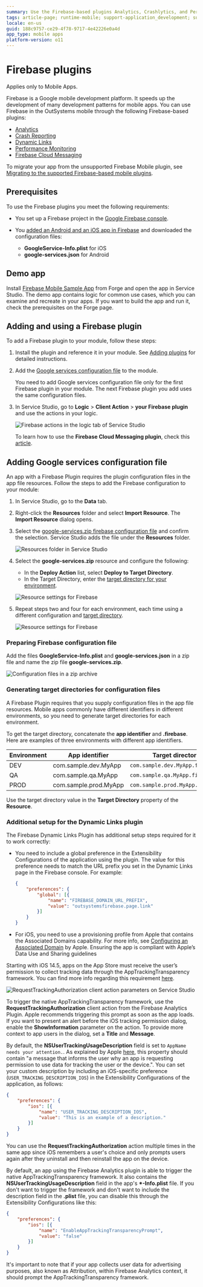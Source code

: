 ```yaml
---
summary: Use the Firebase-based plugins Analytics, Crashlytics, and Performance to implement common development patterns in your mobile apps.
tags: article-page; runtime-mobile; support-application_development; support-Mobile_Apps; support-Mobile_Apps-featured
locale: en-us
guid: 188c9757-ce29-4f78-9717-4e42226e0a4d
app_type: mobile apps
platform-version: o11
---
```


# Firebase plugins

<div class="info" markdown="1">

Applies only to Mobile Apps.

</div>

Firebase is a Google mobile development platform. It speeds up the development of many development patterns for mobile apps. You can use Firebase in the OutSystems mobile through the following Firebase-based plugins:

* [Analytics](https://www.outsystems.com/forge/component-overview/10704/firebase-analytics-plugin)
* [Crash Reporting](https://www.outsystems.com/forge/Component_Overview.aspx?ProjectId=10705)
* [Dynamic Links](https://www.outsystems.com/forge/component-overview/10988/dynamic-links-plugin-firebase)
* [Performance Monitoring](https://www.outsystems.com/forge/Component_Overview.aspx?ProjectId=10706)
* [Firebase Cloud Messaging](https://www.outsystems.com/forge/component-overview/12174/cloud-messaging-plugin-firebase)

<div class="info" markdown="1">

To migrate your app from the unsupported Firebase Mobile plugin, see [Migrating to the supported Firebase-based mobile plugins](https://success.outsystems.com/Support/Enterprise_Customers/Upgrading/Migrating_to_the_supported_Firebase-based_mobile_plugins).

</div>

## Prerequisites

To use the Firebase plugins you meet the following requirements:

* You set up a Firebase project in the [Google Firebase console](https://console.firebase.google.com/).

* You [added an Android and an iOS app in Firebase](https://support.google.com/firebase/answer/9326094?hl=en) and downloaded the configuration files:

    * **GoogleService-Info.plist** for iOS
    * **google-services.json** for Android

## Demo app

Install [Firebase Mobile Sample App](https://www.outsystems.com/forge/component_overview.aspx?projectid=10707&projectname=firebase-mobile-sample-app) from Forge and open the app in Service Studio. The demo app contains logic for common use cases, which you can examine and recreate in your apps. If you want to build the app and run it, check the prerequisites on the Forge page.

## Adding and using a Firebase plugin

To add a Firebase plugin to your module, follow these steps:

1. Install the plugin and reference it in your module. See [Adding plugins](../intro.md#adding-plugins) for detailed instructions.

1. Add the [Google services configuration file](#adding-google-services-configuration-file) to the module.

    <div class="info" markdown="1">

    You need to add Google services configuration file only for the first Firebase plugin in your module. The next Firebase plugin you add uses the same configuration files.

    </div>

1. In Service Studio, go to **Logic** > **Client Action** > **your Firebase plugin** and use the actions in your logic.

    ![Firebase actions in the logic tab of Service Studio](images/plugin-logic-tab-ss.png)

    <div class="info" markdown="1">

    To learn how to use the **Firebase Cloud Messaging plugin**, check this [article](firebase-messaging.md).

    </div>

## Adding Google services configuration file

An app with a Firebase Plugin requires the plugin configuration files in the app file resources. Follow the steps to add the Firebase configuration to your module:

1. In Service Studio, go to the **Data** tab.

1. Right-click the **Resources** folder and select **Import Resource**. The **Import Resource** dialog opens.

1. Select the [google-services.zip firebase configuration file](#preparing-firebase-configuration-file) and confirm the selection. Service Studio adds the file under the **Resources** folder.

    ![Resources folder in Service Studio](images/resources-folder-ss.png)

1. Select the **google-services.zip** resource and configure the following:

    * In the **Deploy Action** list, select **Deploy to Target Directory**.
    * In the Target Directory, enter the [target directory for your environment](#generating-target-directories-for-configuration-files).

    ![Resource settings for Firebase](images/firebase-resource-properties-single-ss.png)

1. Repeat steps two and four for each environment, each time using a different configuration and [target directory](#generating-target-directories-for-configuration-files).

    ![Resource settings for Firebase](images/firebase-resource-properties-multiple-ss.png)

### Preparing Firebase configuration file

Add the files **GoogleService-Info.plist** and **google-services.json** in a zip file and name the zip file **google-services.zip**.

![Configuration files in a zip archive](images/zipped-configs.png)

### Generating target directories for configuration files

A Firebase Plugin requires that you supply configuration files in the app file resources. Mobile apps commonly have different identifiers in different environments, so you need to generate target directories for each environment.

To get the target directory, concatenate the **app identifier** and **.firebase**. Here are examples of three environments with different app identifiers.

| Environment | App identifier | Target directory |
| - | - | - |
| DEV | com.sample.dev.MyApp | `com.sample.dev.MyApp.firebase` |
| QA | com.sample.qa.MyApp | `com.sample.qa.MyApp.firebase` |
| PROD | com.sample.prod.MyApp | `com.sample.prod.MyApp.firebase` |

Use the target directory value in the **Target Directory** property of the **Resource**.

### Additional setup for the Dynamic Links plugin

The Firebase Dynamic Links Plugin has additional setup steps required for it to work correctly:

* You need to include a global preference in the Extensibility Configurations of the application using the plugin. The value for this preference needs to match the URL prefix you set in the Dynamic Links page in the Firebase console. For example:

    ```JSON
    {
        "preferences": {
            "global": [{
                "name": "FIREBASE_DOMAIN_URL_PREFIX",
                "value": "outsystemsfirebase.page.link"
            }]
        }
    }
    ```

* For iOS, you need to use a provisioning profile from Apple that contains the Associated Domains capability. For more info, see [Configuring an Associated Domain](https://developer.apple.com/documentation/xcode/configuring-an-associated-domain) by Apple. Ensuring the app is compliant with Apple’s Data Use and Sharing guidelines

Starting with iOS 14.5, apps on the App Store must receive the user’s permission to collect tracking data through the AppTrackingTransparency framework. You can find more info regarding this requirement [here](https://developer.apple.com/documentation/apptrackingtransparency).

![RequestTrackingAuthorization client action parameters on Service Studio](images/firebase-request-tracking-authorization.png)

To trigger the native AppTrackingTransparency framework, use the **RequestTrackingAuthorization** client action from the Firebase Analytics Plugin. Apple recommends triggering this prompt as soon as the app loads.
If you want to present an alert before the iOS tracking permission dialog, enable the **ShowInformation** parameter on the action. To provide more context to app users in the dialog, set a **Title** and **Message**.

By default, the **NSUserTrackingUsageDescription** field is set to `AppName needs your attention.`. As explained by Apple [here](https://developer.apple.com/documentation/apptrackingtransparency), this property should contain "a message that informs the user why an app is requesting permission to use data for tracking the user or the device.". You can set your custom description by including an iOS-specific preference (`USER_TRACKING_DESCRIPTION_IOS`) in the Extensibility Configurations of the application, as follows:

```JSON
{
    "preferences": {
        "ios": [{
            "name": "USER_TRACKING_DESCRIPTION_IOS",
            "value": "This is an example of a description."
        }]
    }
}
```

You can use the **RequestTrackingAuthorization** action multiple times in the same app since iOS remembers a user's choice and only prompts users again after they uninstall and then reinstall the app on the device.

By default, an app using the Firebase Analytics plugin is able to trigger the native AppTrackingTransparency framework. It also contains the **NSUserTrackingUsageDescription** field in the app's **\*-Info.plist** file. If you don't want to trigger the framework and don't want to include the description field in the **.plist** file, you can disable this through the Extensibility Configurations like this:

```JSON
{
    "preferences": {
        "ios": [{
            "name": "EnableAppTrackingTransparencyPrompt",
            "value": "false"
        }]
    }
}
```

It's important to note that if your app collects user data for advertising purposes, also known as Attribution, within Firebase Analytics context, it should prompt the AppTrackingTransparency framework.
